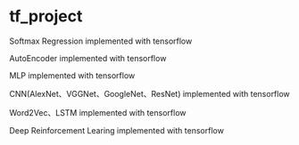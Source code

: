 # tf_project
Softmax Regression implemented with tensorflow

AutoEncoder implemented with tensorflow

MLP implemented with tensorflow

CNN(AlexNet、VGGNet、GoogleNet、ResNet) implemented with tensorflow

Word2Vec、LSTM implemented with tensorflow

Deep Reinforcement Learing implemented with tensorflow
